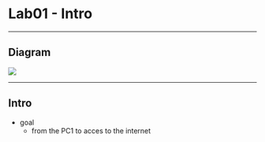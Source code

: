 # Lab01 - Intro

---

## Diagram
[<img src="https://i.imgur.com/lkOuNlm.png">](https://i.imgur.com/lkOuNlm.png)

---

## Intro
* goal
  * from the PC1 to acces to the internet
